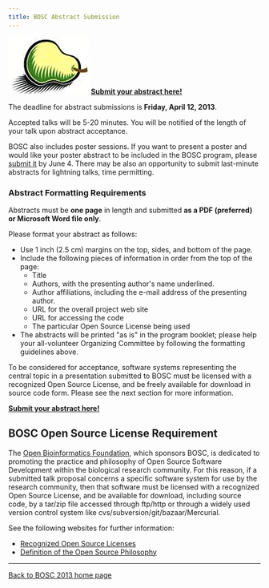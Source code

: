 ```yaml
---
title: BOSC Abstract Submission
---
```


![The Bosc Pear](Pear.png "fig:The Bosc Pear") **[Submit your abstract
here!](http://events.open-bio.org/BOSC2013/openconf.php)**

The deadline for abstract submissions is **Friday, April 12, 2013**.

Accepted talks will be 5-20 minutes. You will be notified of the length
of your talk upon abstract acceptance.

BOSC also includes poster sessions. If you want to present a poster and
would like your poster abstract to be included in the BOSC program,
please [submit it](http://events.open-bio.org/BOSC2013/openconf.php) by
June 4. There may be also an opportunity to submit last-minute abstracts
for lightning talks, time permitting.

### Abstract Formatting Requirements

Abstracts must be **one page** in length and submitted **as a PDF
(preferred) or Microsoft Word file only**.

Please format your abstract as follows:

-   Use 1 inch (2.5 cm) margins on the top, sides, and bottom of
    the page.
-   Include the following pieces of information in order from the top of
    the page:
    -   Title
    -   Authors, with the presenting author's name underlined.
    -   Author affiliations, including the e-mail address of the
        presenting author.
    -   URL for the overall project web site
    -   URL for accessing the code
    -   The particular Open Source License being used
-   The abstracts will be printed "as is" in the program booklet; please
    help your all-volunteer Organizing Committee by following the
    formatting guidelines above.

To be considered for acceptance, software systems representing the
central topic in a presentation submitted to BOSC must be licensed with
a recognized Open Source License, and be freely available for download
in source code form. Please see the next section for more information.

**[Submit your abstract
here!](http://events.open-bio.org/BOSC2013/openconf.php)**

BOSC Open Source License Requirement
------------------------------------

The [Open Bioinformatics Foundation](OBF "wikilink"), which sponsors
BOSC, is dedicated to promoting the practice and philosophy of Open
Source Software Development within the biological research community.
For this reason, if a submitted talk proposal concerns a specific
software system for use by the research community, then that software
must be licensed with a recognized Open Source License, and be available
for download, including source code, by a tar/zip file accessed through
ftp/http or through a widely used version control system like
cvs/subversion/git/bazaar/Mercurial.

See the following websites for further information:

-   [Recognized Open Source
    Licenses](http://www.opensource.org/licenses/)
-   [Definition of the Open Source
    Philosophy](http://www.opensource.org/docs/definition.php)

------------------------------------------------------------------------

[Back to BOSC 2013 home page](BOSC_2013 "wikilink")
